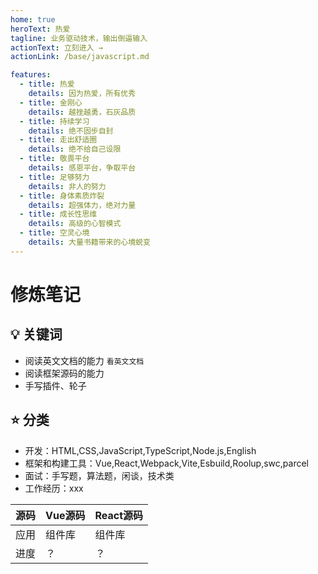 ```yaml
---
home: true
heroText: 热爱
tagline: 业务驱动技术，输出倒逼输入
actionText: 立刻进入 →
actionLink: /base/javascript.md

features:
  - title: 热爱
    details: 因为热爱，所有优秀
  - title: 金刚心
    details: 越挫越勇，石灰品质
  - title: 持续学习
    details: 绝不固步自封
  - title: 走出舒适圈
    details: 绝不给自己设限
  - title: 敬畏平台
    details: 感恩平台，争取平台
  - title: 足够努力
    details: 非人的努力
  - title: 身体素质炸裂
    details: 超强体力，绝对力量
  - title: 成长性思维
    details: 高级的心智模式
  - title: 空灵心境
    details: 大量书籍带来的心境蜕变
---
```


# 修炼笔记

## :bulb: 关键词

* 阅读英文文档的能力 `看英文文档`
* 阅读框架源码的能力
* 手写插件、轮子

## :star: 分类

* 开发：HTML,CSS,JavaScript,TypeScript,Node.js,English
* 框架和构建工具：Vue,React,Webpack,Vite,Esbuild,Roolup,swc,parcel
* 面试：手写题，算法题，闲谈，技术类
* 工作经历：xxx

| 源码 | Vue源码 | React源码 |
| --- | --- | --- |
| 应用 | 组件库 | 组件库 |
| 进度 | ？ | ？ |

